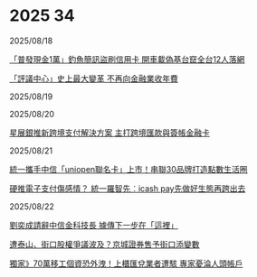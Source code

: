 # 2025 34

2025/08/18

[「普發現金1萬」釣魚簡訊盜刷信用卡 開車載偽基台竄全台12人落網](https://udn.com/news/story/124490/8946886)

[「評議中心」史上最大變革 不再向金融業收年費](https://ec.ltn.com.tw/article/breakingnews/5148024)

2025/08/19

2025/08/20

[星展銀推新跨境支付解決方案 主打跨境匯款與簽帳金融卡](https://ec.ltn.com.tw/article/breakingnews/5150810)

2025/08/21

[統一攜手中信「uniopen聯名卡」上市！串聯30品牌打造點數生活圈](https://udn.com/news/story/7239/8953883)

[硬推電子支付傷感情？ 統一羅智先︰icash pay先做好生態再跨出去](https://ec.ltn.com.tw/article/breakingnews/5151645)

2025/08/22

[劉奕成請辭中信金科技長 據傳下一步在「這裡」](https://ec.ltn.com.tw/article/breakingnews/5153248)

[遭泰山、街口股權爭議波及？京城證券售予街口添變數](https://ec.ltn.com.tw/article/breakingnews/5152885)

[獨家》70萬移工個資恐外洩！上櫃匯兌業者遭駭 專家憂淪人頭帳戶](https://ec.ltn.com.tw/article/breakingnews/5153239)
